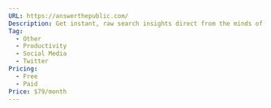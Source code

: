 ```yaml
---
URL: https://answerthepublic.com/
Description: Get instant, raw search insights direct from the minds of your customers.
Tag:
  - Other
  - Productivity
  - Social Media
  - Twitter
Pricing:
  - Free
  - Paid
Price: $79/month
---
```

